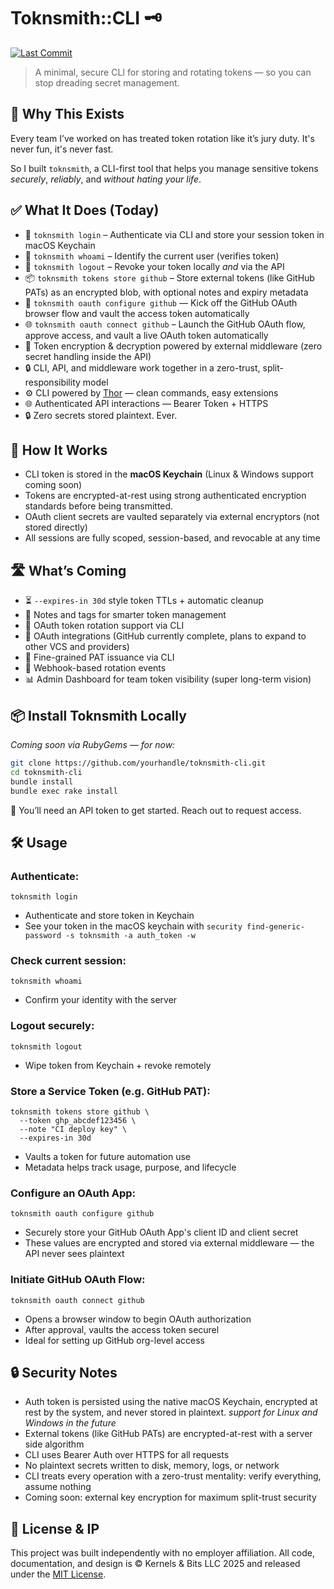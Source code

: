 # Toknsmith::CLI 🗝️
[![Last Commit](https://img.shields.io/github/last-commit/ToriK17/toknsmith-cli)](https://github.com/ToriK17/toknsmith-cli)
> A minimal, secure CLI for storing and rotating tokens — so you can stop dreading secret management.

## 🚀 Why This Exists

Every team I’ve worked on has treated token rotation like it’s jury duty. It's never fun, it's never fast. 

So I built `toknsmith`, a CLI-first tool that helps you manage sensitive tokens *securely*, *reliably*, and *without hating your life*.

## ✅ What It Does (Today)

- 🔐 `toknsmith login` – Authenticate via CLI and store your session token in macOS Keychain
- 👤 `toknsmith whoami` – Identify the current user (verifies token)
- 🚪 `toknsmith logout` – Revoke your token locally *and* via the API
- 📦 `toknsmith tokens store github` – Store external tokens (like GitHub PATs) as an encrypted blob, with optional notes and expiry metadata
- 🔧 `toknsmith oauth configure github` — Kick off the GitHub OAuth browser flow and vault the access token automatically
- 🌐 `toknsmith oauth connect github` – Launch the GitHub OAuth flow, approve access, and vault a live OAuth token automatically
- 🔄 Token encryption & decryption powered by external middleware (zero secret handling inside the API)
- 🔒 CLI, API, and middleware work together in a zero-trust, split-responsibility model
- ⚙️ CLI powered by [Thor](https://github.com/rails/thor) — clean commands, easy extensions
- 🌐 Authenticated API interactions — Bearer Token + HTTPS
- 🔒 Zero secrets stored plaintext. Ever.

## 🧠 How It Works

- CLI token is stored in the **macOS Keychain** (Linux & Windows support coming soon)
- Tokens are encrypted-at-rest using strong authenticated encryption standards before being transmitted.
- OAuth client secrets are vaulted separately via external encryptors (not stored directly)
- All sessions are fully scoped, session-based, and revocable at any time

## 🛣️ What’s Coming

- ⏳ `--expires-in 30d` style token TTLs + automatic cleanup
- 📝 Notes and tags for smarter token management
- 🔁 OAuth token rotation support via CLI
- 🔌 OAuth integrations (GitHub currently complete, plans to expand to other VCS and providers)
- 🧠 Fine-grained PAT issuance via CLI
- 📡 Webhook-based rotation events
- 📊 Admin Dashboard for team token visibility (super long-term vision)

## 📦 Install Toknsmith Locally

_Coming soon via RubyGems — for now:_

```bash
git clone https://github.com/yourhandle/toknsmith-cli.git
cd toknsmith-cli
bundle install
bundle exec rake install
```
🔐 You’ll need an API token to get started. Reach out to request access.

## 🛠️ Usage

### Authenticate:

`toknsmith login`
- Authenticate and store token in Keychain
- See your token in the macOS keychain with `security find-generic-password -s toknsmith -a auth_token -w`

### Check current session:

`toknsmith whoami`
- Confirm your identity with the server

### Logout securely:

`toknsmith logout`
- Wipe token from Keychain + revoke remotely

### Store a Service Token (e.g. GitHub PAT):

```
toknsmith tokens store github \
  --token ghp_abcdef123456 \
  --note "CI deploy key" \
  --expires-in 30d
```
- Vaults a token for future automation use
- Metadata helps track usage, purpose, and lifecycle

### Configure an OAuth App:

`toknsmith oauth configure github`
- Securely store your GitHub OAuth App's client ID and client secret
- These values are encrypted and stored via external middleware — the API never sees plaintext

### Initiate GitHub OAuth Flow:
`toknsmith oauth connect github`
- Opens a browser window to begin OAuth authorization
- After approval, vaults the access token securel
- Ideal for setting up GitHub org-level access

## 🔒 Security Notes
- Auth token is persisted using the native macOS Keychain, encrypted at rest by the system, and never stored in plaintext.
_support for Linux and Windows in the future_
- External tokens (like GitHub PATs) are encrypted-at-rest with a server side algorithm
- CLI uses Bearer Auth over HTTPS for all requests
- No plaintext secrets written to disk, memory, logs, or network
- CLI treats every operation with a zero-trust mentality: verify everything, assume nothing
- Coming soon: external key encryption for maximum split-trust security

## 📜 License & IP
This project was built independently with no employer affiliation.
All code, documentation, and design is © Kernels & Bits LLC 2025 and released under the [MIT License](https://opensource.org/licenses/MIT).
